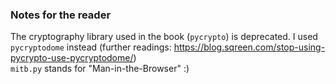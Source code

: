 ### Notes for the reader

The cryptography library used in the book (`pycrypto`) is deprecated. I used `pycryptodome` instead (further readings: https://blog.sqreen.com/stop-using-pycrypto-use-pycryptodome/)
<br>
`mitb.py` stands for "Man-in-the-Browser" :)

